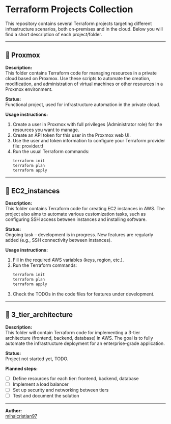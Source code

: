 # Terraform Projects Collection

This repository contains several Terraform projects targeting different infrastructure scenarios, both on-premises and in the cloud. Below you will find a short description of each project/folder.

---

## 📁 Proxmox

**Description:**  
This folder contains Terraform code for managing resources in a private cloud based on Proxmox. Use these scripts to automate the creation, modification, and administration of virtual machines or other resources in a Proxmox environment.

**Status:**  
Functional project, used for infrastructure automation in the private cloud.

**Usage instructions:**  
1. Create a user in Proxmox with full privileges (Administrator role) for the resources you want to manage.
2. Create an API token for this user in the Proxmox web UI.
3. Use the user and token information to configure your Terraform provider file: provider.tf
4. Run the usual Terraform commands:
   ```bash
   terraform init
   terraform plan
   terraform apply
   ```

---

## 📁 EC2_instances

**Description:**  
This folder contains Terraform code for creating EC2 instances in AWS. The project also aims to automate various customization tasks, such as configuring SSH access between instances and installing software.

**Status:**  
Ongoing task – development is in progress. New features are regularly added (e.g., SSH connectivity between instances).

**Usage instructions:**  
1. Fill in the required AWS variables (keys, region, etc.).
2. Run the Terraform commands:
   ```bash
   terraform init
   terraform plan
   terraform apply
   ```
3. Check the TODOs in the code files for features under development.

---

## 📁 3_tier_architecture

**Description:**  
This folder will contain Terraform code for implementing a 3-tier architecture (frontend, backend, database) in AWS. The goal is to fully automate the infrastructure deployment for an enterprise-grade application.

**Status:**  
Project not started yet, TODO.

**Planned steps:**  
- [ ] Define resources for each tier: frontend, backend, database
- [ ] Implement a load balancer
- [ ] Set up security and networking between tiers
- [ ] Test and document the solution

---

**Author:**  
[mihaicristian97](https://github.com/mihaicristian97)

